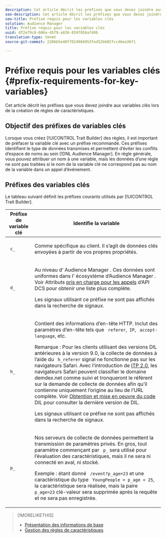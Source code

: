 ```yaml
---
description: Cet article décrit les préfixes que vous devez joindre aux variables clés lors de la création de règles de caractéristiques.
seo-description: Cet article décrit les préfixes que vous devez joindre aux variables clés lors de la création de règles de caractéristiques.
seo-title: Préfixe requis pour les variables clés
solution: Audience Manager
title: Préfixe requis pour les variables clés
uuid: df2ef9c8-606a-45f9-a836-859f856a7d4b
translation-type: tm+mt
source-git-commit: 2206b5e40f7024084953fed52bb02fcc46ea36f1

---
```



# Préfixe requis pour les variables clés {#prefix-requirements-for-key-variables}

Cet article décrit les préfixes que vous devez joindre aux variables clés lors de la création de règles de caractéristiques.

<!-- r_tb_variable_prefixes.xml -->

## Objectif des préfixes de variables clés

Lorsque vous créez [!UICONTROL Trait Builder] des règles, il est important de préfacer la variable clé avec un préfixe recommandé. Ces préfixes identifient le type de données transmises et permettent d’éviter les conflits d’espace de noms au sein [!DNL Audience Manager]. En règle générale, vous pouvez attribuer un nom à une variable, mais les données d’une règle ne sont pas traitées si le nom de la variable clé ne correspond pas au nom de la variable dans un appel d’événement.

## Préfixes des variables clés

Le tableau suivant définit les préfixes courants utilisés par [!UICONTROL Trait Builder].

<table id="table_CFEFA1DBDF904736B6EA2640B7AD26E5"> 
 <thead> 
  <tr> 
   <th colname="col1" class="entry"> Préfixe de variable clé </th> 
   <th colname="col2" class="entry"> Identifie la variable </th> 
  </tr>
 </thead>
 <tbody> 
  <tr> 
   <td colname="col1"><code> c_</code> </td> 
   <td colname="col2"> <p>Comme spécifique au client. Il s’agit de données clés envoyées à partir de vos propres propriétés. </p> </td> 
  </tr> 
  <tr> 
   <td colname="col1"><code> d_</code> </td> 
   <td colname="col2"> <p>Au niveau d’ <span class="keyword"> Audience Manager</span> . Ces données sont uniformes dans l’ <span class="keyword"> écosystème d’Audience Manager</span> . Voir Attributs <a href="../../api/dcs-intro/dcs-api-reference/dcs-keys.md"> pris en charge pour les appels</a> d’API DCS pour obtenir une liste plus complète. <p>Les signaux utilisant ce préfixe ne sont pas affichés dans la recherche <a href="../data-explorer/data-explorer-signals-search/data-explorer-signals-search.md"></a>de signaux.</p></p> </td> 
  </tr>
  <tr> 
   <td colname="col1"><code> h_</code> </td> 
   <td colname="col2"> <p>Contient des informations d’en-tête <a href="https://en.wikipedia.org/wiki/List_of_HTTP_header_fields" scope="external" format="html"></a> HTTP. Inclut des paramètres d’en-tête tels que <code> referer</code>,<code> IP</code>, <code> accept-language</code>, etc. </p> <p> <p>Remarque : Pour les clients utilisant des versions DIL antérieures à la version 9.0, la collecte de données à l’aide du <code> h_referer</code> signal ne fonctionne pas sur les navigateurs Safari. Avec l’introduction de <a href="https://webkit.org/blog/8311/intelligent-tracking-prevention-2-0/" format="https" scope="external"> ITP 2.0</a>, les navigateurs Safari peuvent classifier le domaine demdex.net comme suivi et tronqueront le référent sur la demande de collecte de données afin qu’il contienne uniquement l’origine au lieu de l’URL complète. Voir <a href="../../dil/dil-overview.md#get-implement-dil-code">Obtention et mise en oeuvre du code</a> DIL pour consulter la dernière version de DIL.<p>Les signaux utilisant ce préfixe ne sont pas affichés dans la recherche <a href="../data-explorer/data-explorer-signals-search/data-explorer-signals-search.md"></a>de signaux.</p></p> </p> </td> 
  </tr> 
  <tr> 
   <td colname="col1"><code> p_</code> </td> 
   <td colname="col2"> <p>Nos serveurs <span class="wintitle"></span> de collecte de données permettent la transmission de paramètres privés. En gros, tout paramètre commençant par <code> p_</code> sera utilisé pour l’évaluation des caractéristiques, mais il ne sera ni connecté en aval, ni stocké. </p> <p>Exemple : étant donné <code> /event?p_age=23</code> et une caractéristique du type <code> YoungPeople = p_age &lt; 25</code>, la caractéristique sera réalisée, mais la paire <code> p_age=23</code> clé-valeur sera supprimée après la requête et ne sera pas enregistrée. </p> </td> 
  </tr> 
 </tbody> 
</table>

>[!MORELIKETHIS]
>
>* [Présentation des informations de base](../../features/traits/create-onboarded-rule-based-traits.md)
>* [Gestion des règles de caractéristiques](../../features/traits/manage-trait-rules.md#managing-trait-rules)

